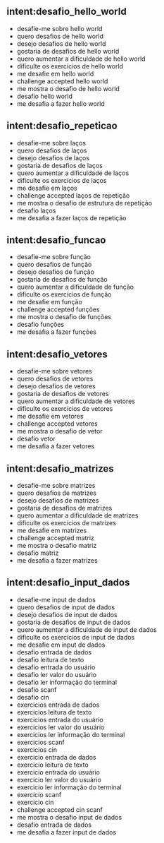 ## intent:desafio_hello_world
- desafie-me sobre hello world
- quero desafios de hello world
- desejo desafios de hello world
- gostaria de desafios de hello world
- quero aumentar a dificuldade de hello world
- dificulte os exercícios de hello world
- me desafie em hello world
- challenge accepted hello world
- me mostra o desafio de hello world
- desafio hello world
- me desafia a fazer hello world

## intent:desafio_repeticao
- desafie-me sobre laços
- quero desafios de laços
- desejo desafios de laços
- gostaria de desafios de laços
- quero aumentar a dificuldade de laços
- dificulte os exercícios de laços
- me desafie em laços
- challenge accepted laços de repetição
- me mostra o desafio de estrutura de repetição
- desafio laços
- me desafia a fazer laços de repetição

## intent:desafio_funcao
- desafie-me sobre função
- quero desafios de função
- desejo desafios de função
- gostaria de desafios de função
- quero aumentar a dificuldade de função
- dificulte os exercícios de função
- me desafie em função
- challenge accepted funções
- me mostra o desafio de funções
- desafio funções
- me desafia a fazer funções

## intent:desafio_vetores
- desafie-me sobre vetores
- quero desafios de vetores
- desejo desafios de vetores
- gostaria de desafios de vetores
- quero aumentar a dificuldade de vetores
- dificulte os exercícios de vetores
- me desafie em vetores
- challenge accepted vetores
- me mostra o desafio de vetor
- desafio vetor
- me desafia a fazer vetores

## intent:desafio_matrizes
- desafie-me sobre matrizes
- quero desafios de matrizes
- desejo desafios de matrizes
- gostaria de desafios de matrizes
- quero aumentar a dificuldade de matrizes
- dificulte os exercícios de matrizes
- me desafie em matrizes
- challenge accepted matriz
- me mostra o desafio matriz
- desafio matriz
- me desafia a fazer matrizes

## intent:desafio_input_dados
- desafie-me input de dados
- quero desafios de input de dados
- desejo desafios de input de dados
- gostaria de desafios de input de dados
- quero aumentar a dificuldade de input de dados
- dificulte os exercícios de input de dados
- me desafie em input de dados
- desafio entrada de dados
- desafio leitura de texto
- desafio entrada do usuário
- desafio ler valor do usuário
- desafio ler informação do terminal
- desafio scanf
- desafio cin
- exercicios entrada de dados
- exercicios leitura de texto
- exercicios entrada do usuário
- exercicios ler valor do usuário
- exercicios ler informação do terminal
- exercicios scanf
- exercicios cin
- exercicio entrada de dados
- exercicio leitura de texto
- exercicio entrada do usuário
- exercicio ler valor do usuário
- exercicio ler informação do terminal
- exercicio scanf
- exercicio cin
- challenge accepted cin scanf
- me mostra o desafio input de dados
- desafio entrada de dados
- me desafia a fazer input de dados